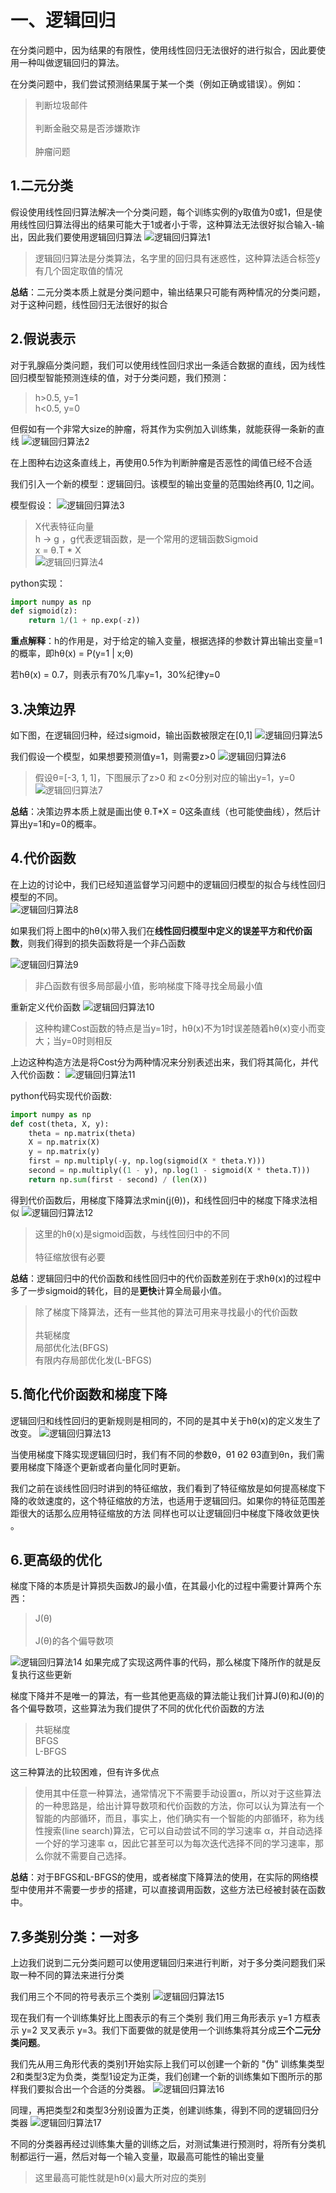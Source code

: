 # 一、逻辑回归
在分类问题中，因为结果的有限性，使用线性回归无法很好的进行拟合，因此要使用一种叫做逻辑回归的算法。

在分类问题中，我们尝试预测结果属于某一个类（例如正确或错误）。例如：
> 判断垃圾邮件<br>
> <br>
> 判断金融交易是否涉嫌欺诈<br>
> <br>
> 肿瘤问题

## 1.二元分类
假设使用线性回归算法解决一个分类问题，每个训练实例的y取值为0或1，但是使用线性回归算法得出的结果可能大于1或者小于零，这种算法无法很好拟合输入-输出，因此我们要使用逻辑回归算法
![逻辑回归算法1](https://github.com/yiyading/NLP-and-ML/blob/master/img_ML/%E9%80%BB%E8%BE%91%E5%9B%9E%E5%BD%92%E7%AE%97%E6%B3%951.jpg)
> 逻辑回归算法是分类算法，名字里的回归具有迷惑性，这种算法适合标签y有几个固定取值的情况<br>

**总结**：二元分类本质上就是分类问题中，输出结果只可能有两种情况的分类问题，对于这种问题，线性回归无法很好的拟合

## 2.假说表示
对于乳腺癌分类问题，我们可以使用线性回归求出一条适合数据的直线，因为线性回归模型智能预测连续的值，对于分类问题，我们预测：
> h>0.5, y=1<br>
> h<0.5, y=0<br>

但假如有一个非常大size的肿瘤，将其作为实例加入训练集，就能获得一条新的直线
![逻辑回归算法2](https://github.com/yiyading/NLP-and-ML/blob/master/img_ML/%E9%80%BB%E8%BE%91%E5%9B%9E%E5%BD%92%E7%AE%97%E6%B3%952.png)

在上图种右边这条直线上，再使用0.5作为判断肿瘤是否恶性的阈值已经不合适

我们引入一个新的模型：逻辑回归。该模型的输出变量的范围始终再[0, 1]之间。

模型假设：
![逻辑回归算法3](https://github.com/yiyading/NLP-and-ML/blob/master/img_ML/%E9%80%BB%E8%BE%91%E5%9B%9E%E5%BD%92%E7%AE%97%E6%B3%953.png)
> X代表特征向量<br>
> h -> g ，g代表逻辑函数，是一个常用的逻辑函数Sigmoid<br>
> x = θ.T * X<br>
![逻辑回归算法4](https://github.com/yiyading/NLP-and-ML/blob/master/img_ML/%E9%80%BB%E8%BE%91%E5%9B%9E%E5%BD%92%E7%AE%97%E6%B3%954.png)

python实现：
```py
import numpy as np
def sigmoid(z):
	return 1/(1 + np.exp(-z))
```

**重点解释**：h的作用是，对于给定的输入变量，根据选择的参数计算出输出变量=1的概率，即hθ(x) = P(y=1 | x;θ)

若hθ(x) = 0.7，则表示有70%几率y=1，30%纪律y=0

## 3.决策边界
如下图，在逻辑回归种，经过sigmoid，输出函数被限定在[0,1]
![逻辑回归算法5](https://github.com/yiyading/NLP-and-ML/blob/master/img_ML/%E9%80%BB%E8%BE%91%E5%9B%9E%E5%BD%92%E7%AE%97%E6%B3%955.png)

我们假设一个模型，如果想要预测值y=1，则需要z>0
![逻辑回归算法6](https://github.com/yiyading/NLP-and-ML/blob/master/img_ML/%E9%80%BB%E8%BE%91%E5%9B%9E%E5%BD%92%E7%AE%97%E6%B3%956.png)

> 假设θ=[-3, 1, 1]，下图展示了z>0 和 z<0分别对应的输出y=1，y=0
![逻辑回归算法7](https://github.com/yiyading/NLP-and-ML/blob/master/img_ML/%E9%80%BB%E8%BE%91%E5%9B%9E%E5%BD%92%E7%AE%97%E6%B3%957.png)

**总结**：决策边界本质上就是画出使 θ.T\*X = 0这条直线（也可能使曲线），然后计算出y=1和y=0的概率。

## 4.代价函数
在上边的讨论中，我们已经知道监督学习问题中的逻辑回归模型的拟合与线性回归模型的不同。<br>
![逻辑回归算法8](https://github.com/yiyading/NLP-and-ML/blob/master/img_ML/%E9%80%BB%E8%BE%91%E5%9B%9E%E5%BD%92%E7%AE%97%E6%B3%958.png)

如果我们将上图中的hθ(x)带入我们在**线性回归模型中定义的误差平方和代价函数**，则我们得到的损失函数将是一个非凸函数

![逻辑回归算法9](https://github.com/yiyading/NLP-and-ML/blob/master/img_ML/%E9%80%BB%E8%BE%91%E5%9B%9E%E5%BD%92%E7%AE%97%E6%B3%959.png)
> 非凸函数有很多局部最小值，影响梯度下降寻找全局最小值

重新定义代价函数
![逻辑回归算法10](https://github.com/yiyading/NLP-and-ML/blob/master/img_ML/%E9%80%BB%E8%BE%91%E5%9B%9E%E5%BD%92%E7%AE%97%E6%B3%9510.png)
> 这种构建Cost函数的特点是当y=1时，hθ(x)不为1时误差随着hθ(x)变小而变大；当y=0时则相反

上边这种构造方法是将Cost分为两种情况来分别表述出来，我们将其简化，并代入代价函数：
![逻辑回归算法11](https://github.com/yiyading/NLP-and-ML/blob/master/img_ML/%E9%80%BB%E8%BE%91%E5%9B%9E%E5%BD%92%E7%AE%97%E6%B3%9511.png)

python代码实现代价函数:
```py
import numpy as np
def cost(theta, X, y):
	theta = np.matrix(theta)
	X = np.matrix(X)
	y = np.matrix(y)
	first = np.multiply(-y, np.log(sigmoid(X * theta.Y)))
	second = np.multiply((1 - y), np.log(1 - sigmoid(X * theta.T)))
	return np.sum(first - second) / (len(X))
```
得到代价函数后，用梯度下降算法求min(j(θ))，和线性回归中的梯度下降求法相似
![逻辑回归算法12](https://github.com/yiyading/NLP-and-ML/blob/master/img_ML/%E9%80%BB%E8%BE%91%E5%9B%9E%E5%BD%92%E7%AE%97%E6%B3%9512.png)
> 这里的hθ(x)是sigmoid函数，与线性回归中的不同
> <br><br>
> 特征缩放很有必要

**总结**：逻辑回归中的代价函数和线性回归中的代价函数差别在于求hθ(x)的过程中多了一步sigmoid的转化，目的是**更快**计算全局最小值。
> 除了梯度下降算法，还有一些其他的算法可用来寻找最小的代价函数<br>
> <br>
> 共轭梯度<br>
> 局部优化法(BFGS)<br>
> 有限内存局部优化发(L-BFGS)<br>

## 5.简化代价函数和梯度下降
逻辑回归和线性回归的更新规则是相同的，不同的是其中关于hθ(x)的定义发生了改变。
![逻辑回归算法13](https://github.com/yiyading/NLP-and-ML/blob/master/img_ML/%E9%80%BB%E8%BE%91%E5%9B%9E%E5%BD%92%E7%AE%97%E6%B3%9513.png)

当使用梯度下降实现逻辑回归时，我们有不同的参数θ，θ1 θ2 θ3直到θn，我们需要用梯度下降逐个更新或者向量化同时更新。

我们之前在谈线性回归时讲到的特征缩放，我们看到了特征缩放是如何提高梯度下降的收敛速度的，这个特征缩放的方法，也适用于逻辑回归。如果你的特征范围差距很大的话那么应用特征缩放的方法 同样也可以让逻辑回归中梯度下降收敛更快 。

## 6.更高级的优化
梯度下降的本质是计算损失函数J的最小值，在其最小化的过程中需要计算两个东西：
> J(θ)<br>
> <br>
> J(θ)的各个偏导数项<br>

![逻辑回归算法14](https://github.com/yiyading/NLP-and-ML/blob/master/img_ML/%E9%80%BB%E8%BE%91%E5%9B%9E%E5%BD%92%E7%AE%97%E6%B3%9514.png)
如果完成了实现这两件事的代码，那么梯度下降所作的就是反复执行这些更新

梯度下降并不是唯一的算法，有一些其他更高级的算法能让我们计算J(θ)和J(θ)的各个偏导数项，这些算法为我们提供了不同的优化代价函数的方法
> 共轭梯度<br>
> BFGS<br>
> L-BFGS<br>

这三种算法的比较困难，但有许多优点
> 使用其中任意一种算法，通常情况下不需要手动设置α，所以对于这些算法的一种思路是，给出计算导数项和代价函数的方法，你可以认为算法有一个智能的内部循环，而且，事实上，他们确实有一个智能的内部循环，称为线性搜索(line search)算法，它可以自动尝试不同的学习速率 α，并自动选择一个好的学习速率 α，因此它甚至可以为每次迭代选择不同的学习速率，那么你就不需要自己选择。

**总结**：对于BFGS和L-BFGS的使用，或者梯度下降算法的使用，在实际的网络模型中使用并不需要一步步的搭建，可以直接调用函数，这些方法已经被封装在函数中。

## 7.多类别分类：一对多
上边我们说到二元分类问题可以使用逻辑回归来进行判断，对于多分类问题我们采取一种不同的算法来进行分类

我们用三个不同的符号表示三个类别
![逻辑回归算法15](https://github.com/yiyading/NLP-and-ML/blob/master/img_ML/%E9%80%BB%E8%BE%91%E5%9B%9E%E5%BD%92%E7%AE%97%E6%B3%9515.png)

现在我们有一个训练集好比上图表示的有三个类别 我们用三角形表示 y=1 方框表示 y=2 叉叉表示 y=3。我们下面要做的就是使用一个训练集将其分成**三个二元分类问题**。

我们先从用三角形代表的类别1开始实际上我们可以创建一个新的 "伪" 训练集类型2和类型3定为负类，类型1设定为正类，我们创建一个新的训练集如下图所示的那样我们要拟合出一个合适的分类器。
![逻辑回归算法16](https://github.com/yiyading/NLP-and-ML/blob/master/img_ML/%E9%80%BB%E8%BE%91%E5%9B%9E%E5%BD%92%E7%AE%97%E6%B3%9516.png)

同理，再把类型2和类型3分别设置为正类，创建训练集，得到不同的逻辑回归分类器
![逻辑回归算法17](https://github.com/yiyading/NLP-and-ML/blob/master/img_ML/%E9%80%BB%E8%BE%91%E5%9B%9E%E5%BD%92%E7%AE%97%E6%B3%9517.png)

不同的分类器再经过训练集大量的训练之后，对测试集进行预测时，将所有分类机制都运行一遍，然后对每一个输入变量，取最高可能性的输出变量
> 这里最高可能性就是hθ(x)最大所对应的类别

